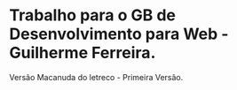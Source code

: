 # Trabalho para o GB de Desenvolvimento para Web - Guilherme Ferreira.

Versão Macanuda do letreco - Primeira Versão.

